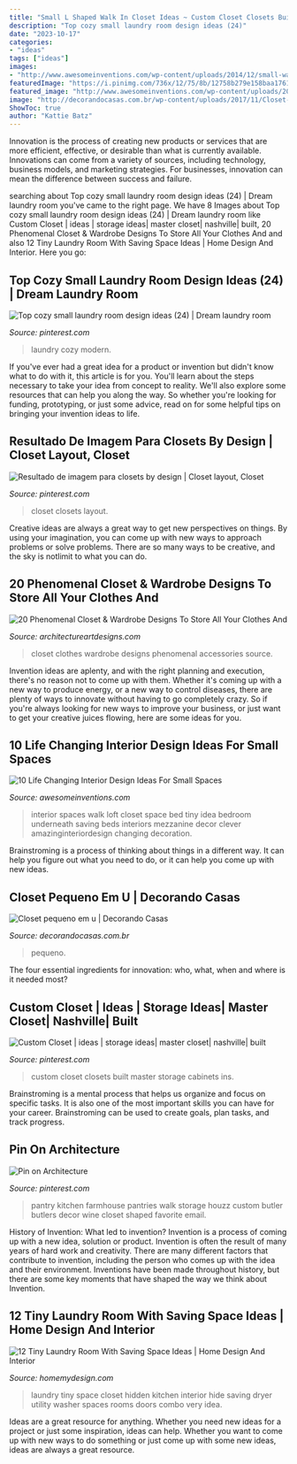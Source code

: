 ```yaml
---
title: "Small L Shaped Walk In Closet Ideas ~ Custom Closet Closets Built Master Storage Cabinets Ins"
description: "Top cozy small laundry room design ideas (24)"
date: "2023-10-17"
categories:
- "ideas"
tags: ["ideas"]
images:
- "http://www.awesomeinventions.com/wp-content/uploads/2014/12/small-walk-in.jpg"
featuredImage: "https://i.pinimg.com/736x/12/75/8b/12758b279e158baa1761c23b0b6048cd.jpg"
featured_image: "http://www.awesomeinventions.com/wp-content/uploads/2014/12/small-walk-in.jpg"
image: "http://decorandocasas.com.br/wp-content/uploads/2017/11/Closet-pequeno-em-u-4.jpg"
ShowToc: true
author: "Kattie Batz"
---
```



Innovation is the process of creating new products or services that are more efficient, effective, or desirable than what is currently available. Innovations can come from a variety of sources, including technology, business models, and marketing strategies. For businesses, innovation can mean the difference between success and failure.

	

		
searching about Top cozy small laundry room design ideas (24) | Dream laundry room you've came to the right page. We have 8 Images about Top cozy small laundry room design ideas (24) | Dream laundry room like Custom Closet | ideas | storage ideas| master closet| nashville| built, 20 Phenomenal Closet &amp; Wardrobe Designs To Store All Your Clothes And and also 12 Tiny Laundry Room With Saving Space Ideas | Home Design And Interior. Here you go:
		
    
## Top Cozy Small Laundry Room Design Ideas (24) | Dream Laundry Room

<img loading=lazy src="https://i.pinimg.com/736x/4b/3c/2c/4b3c2c1b66c5bf3f9cf6a57d3157bd98.jpg" onerror="this.onerror=null;this.src='https://tse1.mm.bing.net/th?id=OIP.0lP73sJ7gEq5qjM6iAkrigHaJP&amp;pid=15.1';" alt="Top cozy small laundry room design ideas (24) | Dream laundry room">

_Source: pinterest.com_

>laundry cozy modern. 

	

If you've ever had a great idea for a product or invention but didn't know what to do with it, this article is for you. You'll learn about the steps necessary to take your idea from concept to reality. We'll also explore some resources that can help you along the way. So whether you're looking for funding, prototyping, or just some advice, read on for some helpful tips on bringing your invention ideas to life.

    
## Resultado De Imagem Para Closets By Design | Closet Layout, Closet

<img loading=lazy src="https://i.pinimg.com/736x/12/75/8b/12758b279e158baa1761c23b0b6048cd.jpg" onerror="this.onerror=null;this.src='https://tse2.mm.bing.net/th?id=OIP.4BdPxc59N2ejs2AMQfCLNAAAAA&amp;pid=15.1';" alt="Resultado de imagem para closets by design | Closet layout, Closet">

_Source: pinterest.com_

>closet closets layout. 

	

Creative ideas are always a great way to get new perspectives on things. By using your imagination, you can come up with new ways to approach problems or solve problems. There are so many ways to be creative, and the sky is notlimit to what you can do.

    
## 20 Phenomenal Closet &amp; Wardrobe Designs To Store All Your Clothes And

<img loading=lazy src="https://www.architectureartdesigns.com/wp-content/uploads/2015/04/20-Phenomenal-Closet-Wardrobe-Designs-To-Store-All-Your-Clothes-And-Accessories-In-13-630x420.jpg" onerror="this.onerror=null;this.src='https://tse1.mm.bing.net/th?id=OIP.FvNBy0HFi2KY7j-DluNyIgHaE8&amp;pid=15.1';" alt="20 Phenomenal Closet &amp; Wardrobe Designs To Store All Your Clothes And">

_Source: architectureartdesigns.com_

>closet clothes wardrobe designs phenomenal accessories source. 

	

Invention ideas are aplenty, and with the right planning and execution, there's no reason not to come up with them. Whether it's coming up with a new way to produce energy, or a new way to control diseases, there are plenty of ways to innovate without having to go completely crazy. So if you're always looking for new ways to improve your business, or just want to get your creative juices flowing, here are some ideas for you.

    
## 10 Life Changing Interior Design Ideas For Small Spaces

<img loading=lazy src="http://www.awesomeinventions.com/wp-content/uploads/2014/12/small-walk-in.jpg" onerror="this.onerror=null;this.src='https://tse2.mm.bing.net/th?id=OIP.93rymkaaOV25V7OaCF9sgwHaLG&amp;pid=15.1';" alt="10 Life Changing Interior Design Ideas For Small Spaces">

_Source: awesomeinventions.com_

>interior spaces walk loft closet space bed tiny idea bedroom underneath saving beds interiors mezzanine decor clever amazinginteriordesign changing decoration. 

	

Brainstroming is a process of thinking about things in a different way. It can help you figure out what you need to do, or it can help you come up with new ideas.

    
## Closet Pequeno Em U | Decorando Casas

<img loading=lazy src="http://decorandocasas.com.br/wp-content/uploads/2017/11/Closet-pequeno-em-u-4.jpg" onerror="this.onerror=null;this.src='https://tse1.mm.bing.net/th?id=OIP.XxljahfUtlYF38CYJIcfNwHaFk&amp;pid=15.1';" alt="Closet pequeno em u | Decorando Casas">

_Source: decorandocasas.com.br_

>pequeno. 

	

The four essential ingredients for innovation: who, what, when and where is it needed most?
 

    
## Custom Closet | Ideas | Storage Ideas| Master Closet| Nashville| Built

<img loading=lazy src="https://i.pinimg.com/736x/19/1c/2a/191c2aabaf00861a104be75bc3c98ac9--custom-closets-custom-cabinets.jpg" onerror="this.onerror=null;this.src='https://tse1.mm.bing.net/th?id=OIP._c1fwUnn5hKwJO2JY46-kwHaJ4&amp;pid=15.1';" alt="Custom Closet | ideas | storage ideas| master closet| nashville| built">

_Source: pinterest.com_

>custom closet closets built master storage cabinets ins. 

	

Brainstroming is a mental process that helps us organize and focus on specific tasks. It is also one of the most important skills you can have for your career. Brainstroming can be used to create goals, plan tasks, and track progress.

    
## Pin On Architecture

<img loading=lazy src="https://i.pinimg.com/736x/13/d0/24/13d024dca4bab3865f5a381baff86a58.jpg" onerror="this.onerror=null;this.src='https://tse4.mm.bing.net/th?id=OIP.D6wzlt87_v2U8rNDWWvUiQHaHa&amp;pid=15.1';" alt="Pin on Architecture">

_Source: pinterest.com_

>pantry kitchen farmhouse pantries walk storage houzz custom butler butlers decor wine closet shaped favorite email. 

	

History of Invention: What led to invention?
Invention is a process of coming up with a new idea, solution or product. Invention is often the result of many years of hard work and creativity. There are many different factors that contribute to invention, including the person who comes up with the idea and their environment. Inventions have been made throughout history, but there are some key moments that have shaped the way we think about Invention.

    
## 12 Tiny Laundry Room With Saving Space Ideas | Home Design And Interior

<img loading=lazy src="http://homemydesign.com/wp-content/uploads/2015/02/tiny-laundry-hidden-closet.jpg" onerror="this.onerror=null;this.src='https://tse3.mm.bing.net/th?id=OIP.hWEZxLFZHTsQJozZ6C0GUAHaLH&amp;pid=15.1';" alt="12 Tiny Laundry Room With Saving Space Ideas | Home Design And Interior">

_Source: homemydesign.com_

>laundry tiny space closet hidden kitchen interior hide saving dryer utility washer spaces rooms doors combo very idea. 

	

Ideas are a great resource for anything. Whether you need new ideas for a project or just some inspiration, ideas can help. Whether you want to come up with new ways to do something or just come up with some new ideas, ideas are always a great resource.

